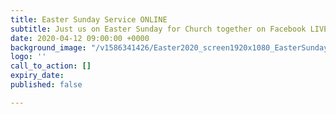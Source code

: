 ```yaml
---
title: Easter Sunday Service ONLINE
subtitle: Just us on Easter Sunday for Church together on Facebook LIVE at 10am
date: 2020-04-12 09:00:00 +0000
background_image: "/v1586341426/Easter2020_screen1920x1080_EasterSunday_ucjd5u.png"
logo: ''
call_to_action: []
expiry_date: 
published: false

---
```

